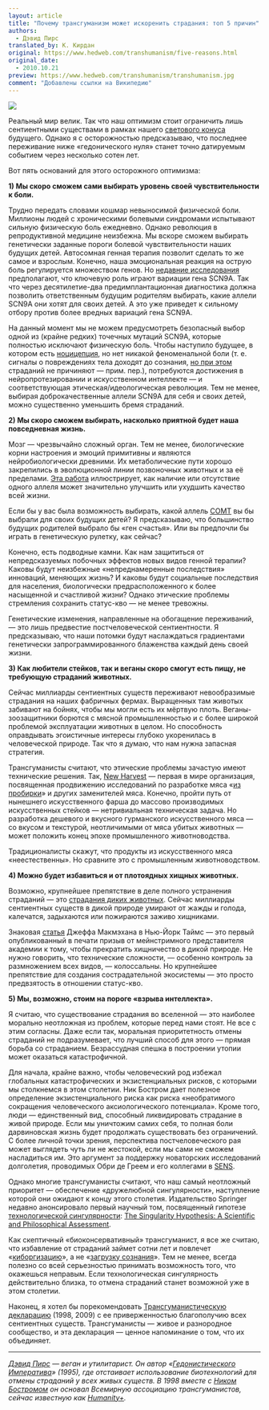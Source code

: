 ```yaml
---
layout: article
title: "Почему трансгуманизм может искоренить страдания: топ 5 причин"
authors:
  - Дэвид Пирс
translated_by: К. Кирдан
original: https://www.hedweb.com/transhumanism/five-reasons.html
original_date:
  - 2010.10.21
preview: https://www.hedweb.com/transhumanism/transhumanism.jpg
comment: "Добавлены ссылки на Википедию"
---
```

<img src="https://www.hedweb.com/transhumanism/transhumanism.jpg"/>

Реальный мир велик. Так что наш оптимизм стоит ограничить лишь сентиентными существами в рамках нашего [светового конуса](https://ru.wikipedia.org/wiki/%D0%A1%D0%B2%D0%B5%D1%82%D0%BE%D0%B2%D0%BE%D0%B9_%D0%BA%D0%BE%D0%BD%D1%83%D1%81) будущего. Однако я с осторожностью предсказываю, что последнее переживание ниже «гедонического нуля» станет точно датируемым событием через несколько сотен лет.

Вот пять оснований для этого осторожного оптимизма:

**1) Мы скоро сможем сами выбирать уровень своей чувствительности к боли.**

Трудно передать словами кошмар невыносимой физической боли. Миллионы людей с хроническими болевыми синдромами испытывают сильную физическую боль ежедневно. Однако революция в репродуктивной медицине неизбежна. Мы вскоре сможем выбирать генетически заданные пороги болевой чувствительности наших будущих детей. Автосомная генная терапия позволит сделать то же самое и взрослым. Конечно, наша эмоциональная реакция на острую боль регулируется множеством генов. Но [недавние исследования](https://www.opioids.wiki/pain/scn9a.pdf) предполагают, что ключевую роль играют вариации гена SCN9A. Так что через десятилетие-два предимплантационная диагностика должна позволить ответственным будущим родителям выбирать, какие аллели SCN9A они хотят для своих детей. А это уже приведет к сильному отбору против более вредных вариаций гена SCN9A.

На данный момент мы не можем предусмотреть безопасный выбор одной из (крайне редких) точечных мутаций SCN9A, которые полностью исключают физическую боль. Чтобы наступило будущее, в котором есть [ноцицепция](https://en.wikipedia.org/wiki/Nociception), но нет никакой феноменальной боли (т. е. сигналы о повреждениях тела доходят до сознания, [но при этом](407.html) страданий не причиняют — прим. пер.), потребуются достижения в нейропротезировании и искусственном интеллекте — и соответствующая этическая/идеологическая революция. Тем не менее, выбирая доброкачественные аллели SCN9A для себя и своих детей, можно существенно уменьшить бремя страданий.

**2) Мы скоро сможем выбирать, насколько приятной будет наша повседневная жизнь.**

Мозг — чрезвычайно сложный орган. Тем не менее, биологические корни настроения и эмоций примитивны и являются нейробиологически древними. Их метаболические пути хорошо закрепились в эволюционной линии позвоночных животных и за её пределами. [Эта работа](https://www.reproductive-revolution.com/comt.pdf) иллюстрирует, как наличие или отсутствие одного аллеля может значительно улучшить или ухудшить качество всей жизни.

Если бы у вас была возможность выбирать, какой аллель [COMT](https://en.wikipedia.org/wiki/Catechol-O-methyltransferase) вы бы выбрали для своих будущих детей? Я предсказываю, что большинство будущих родителей выбрало бы «ген счастья». Или вы предпочли бы играть в генетическую рулетку, как сейчас?

Конечно, есть подводные камни. Как нам защититься от непредсказуемых побочных эффектов новых видов генной терапии? Каковы будут неизбежные «непреднамеренные последствия» инноваций, меняющих жизнь? И каковы будут социальные последствия для населения, биологически предрасположенного к более насыщенной и счастливой жизни? Однако этические проблемы стремления сохранить статус-кво — не менее тревожны.

Генетические изменения, направленные на обогащение переживаний, — это лишь предвестие постчеловеческой сентиентности. Я предсказываю, что наши потомки будут наслаждаться градиентами генетически запрограммированного блаженства каждый день своей жизни.

**3) Как любители стейков, так и веганы скоро смогут есть пищу, не требующую страданий животных.**

Сейчас миллиарды сентиентных существ переживают невообразимые страдания на наших фабричных фермах. Выращенных там животых забивают на бойнях, чтобы мы могли есть их мёртвую плоть. Веганы-зоозащитники борются с мясной промышленностью и с более широкой проблемой эксплуатации животных в целом. Но способность оправдывать эгоистичные интересы глубоко укоренилась в человеческой природе. Так что я думаю, что нам нужна запасная стратегия.

Трансгуманисты считают, что этические проблемы зачастую имеют технические решения. Так, [New Harvest](https://new-harvest.org/) — первая в мире организация, посвященная продвижению исследований по разработке мяса «[из пробирки](https://ru.wikipedia.org/wiki/%D0%98%D1%81%D0%BA%D1%83%D1%81%D1%81%D1%82%D0%B2%D0%B5%D0%BD%D0%BD%D0%BE%D0%B5_%D0%BC%D1%8F%D1%81%D0%BE)» и других заменителей мяса. Конечно, пройти путь от нынешнего искусственного фарша до массово производимых искусственных стейков — нетривиальная техническая задача. Но разработка дешевого и вкусного гурманского искусственного мяса — со вкусом и текстурой, неотличимыми от мяса убитых животных — может положить конец эпохе промышленного животноводства.

Традиционалисты скажут, что продукты из искусственного мяса «неестественны». Но сравните это с промышленным животноводством.

**4) Можно будет избавиться и от плотоядных хищных животных.**

Возможно, крупнейшее препятствие в деле полного устранения страданий — это [страдания диких животных](https://ru.wikipedia.org/wiki/%D0%A1%D1%82%D1%80%D0%B0%D0%B4%D0%B0%D0%BD%D0%B8%D1%8F_%D0%B4%D0%B8%D0%BA%D0%B8%D1%85_%D0%B6%D0%B8%D0%B2%D0%BE%D1%82%D0%BD%D1%8B%D1%85). Сейчас миллиарды сентиентных существ в дикой природе умирают от жажды и голода, калечатся, задыхаются или пожираются заживо хищниками.

Знаковая [статья](http://opinionator.blogs.nytimes.com/2010/09/19/the-meat-eaters/) Джеффа Макмэхана в Нью-Йорк Таймс — это первый опубликованный в печати призыв от мейнстримного представителя академии к тому, чтобы прекратить хищничество в дикой природе. Не нужно говорить, что технические сложности, — особенно контроль за размножением всех видов, — колоссальны. Но крупнейшее препятствие для создания сострадательной экосистемы — это просто предвзятость в отношении статус-кво.

**5) Мы, возможно, стоим на пороге «взрыва интеллекта».**

Я считаю, что существование страдания во вселенной — это наиболее морально неотложная из проблем, которые перед нами стоят. Не все с этим согласны. Даже если так, моральная приоритетность отмены страданий не подразумевает, что лучший способ для этого — прямая борьба со страданием. Безрассудная спешка в построении утопии может оказаться катастрофичной.

Для начала, крайне важно, чтобы человеческий род избежал глобальных катастрофических и экзистенциальных рисков, с которыми мы столкнемся в этом столетии. Ник Бостром дает полезное определение экзистенциального риска как риска «необратимого сокращения человеческого аксиологического потенциала». Кроме того, люди — единственный вид, способный ликвидировать страдание в живой природе. Если мы уничтожим самих себя, то полная боли дарвиновская жизнь будет продолжать существовать без ограничений. С более личной точки зрения, перспектива постчеловеческого рая может выглядеть чуть ли не жестокой, если мы сами не сможем насладиться им. Это аргумент за поддержку новаторских исследований долголетия, проводимых Обри де Греем и его коллегами в [SENS](https://ru.wikipedia.org/wiki/%D0%98%D1%81%D1%81%D0%BB%D0%B5%D0%B4%D0%BE%D0%B2%D0%B0%D1%82%D0%B5%D0%BB%D1%8C%D1%81%D0%BA%D0%B8%D0%B9_%D1%84%D0%BE%D0%BD%D0%B4_SENS).

Однако многие трансгуманисты считают, что наш самый неотложный приоритет — обеспечение «дружелюбной сингулярности», наступление которой они ожидают к концу этого столетия. Издательство Springer недавно анонсировало первый научный том, посвященный гипотезе [технологической сингулярности](https://ru.wikipedia.org/wiki/%D0%A2%D0%B5%D1%85%D0%BD%D0%BE%D0%BB%D0%BE%D0%B3%D0%B8%D1%87%D0%B5%D1%81%D0%BA%D0%B0%D1%8F_%D1%81%D0%B8%D0%BD%D0%B3%D1%83%D0%BB%D1%8F%D1%80%D0%BD%D0%BE%D1%81%D1%82%D1%8C): [The Singularity Hypothesis: A Scientific and Philosophical Assessment](https://en.wikipedia.org/wiki/Singularity_Hypotheses:_A_Scientific_and_Philosophical_Assessment).

Как скептичный «биоконсервативный» трансгуманист, я все же считаю, что избавление от страданий займет сотни лет и повлечет «[киборгизацию](https://ru.wikipedia.org/wiki/Киборгизация)», а не «[загрузку сознания](https://ru.wikipedia.org/wiki/%D0%97%D0%B0%D0%B3%D1%80%D1%83%D0%B7%D0%BA%D0%B0_%D1%81%D0%BE%D0%B7%D0%BD%D0%B0%D0%BD%D0%B8%D1%8F)». Тем не менее, всегда полезно со всей серьезностью принимать возможность того, что окажешься неправым. Если технологическая сингулярность действительно близка, то отмена страданий станет возможной уже в этом столетии.

Наконец, я хотел бы порекомендовать [Трансгуманистическую декларацию](https://web.archive.org/web/20191209221953/https://humanityplus.org/philosophy/transhumanist-declaration/) (1998, 2009) с ее приверженностью благополучию всех сентиентных существ. Трансгуманисты — живое и разнородное сообщество, и эта декларация — ценное напоминание о том, что их объединяет.

---

_[Дэвид Пирс](https://ru.wikipedia.org/wiki/%D0%9F%D0%B8%D1%80%D1%81,_%D0%94%D1%8D%D0%B2%D0%B8%D0%B4_(%D1%84%D0%B8%D0%BB%D0%BE%D1%81%D0%BE%D1%84)) — веган и утилитарист. Он автор «[Гедонистического Императива](https://www.hedweb.com/)» (1995), где отстаивает использование биотехнологий для отмены страданий у всех живых существ. В 1998 вместе с [Ником Бостромом](https://ru.wikipedia.org/wiki/%D0%91%D0%BE%D1%81%D1%82%D1%80%D0%BE%D0%BC,_%D0%9D%D0%B8%D0%BA) он основал Всемирную ассоциацию трансгуманистов, сейчас известную как [Humanity+](http://www.humanityplus.org/)._
